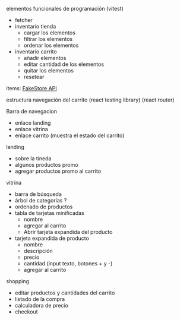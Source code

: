 elementos funcionales de programación
(vitest)

- fetcher
- inventario tienda
  - cargar los elementos
  - filtrar los elementos
  - ordenar los elementos
- inventario carrito
  - añadir elementos
  - editar cantidad de los elementos
  - quitar los elementos
  - resetear

items: [FakeStore API](https://fakestoreapi.com/)

estructura navegación del carrito
(react testing library)
(react router)

Barra de navegacion

- enlace landing
- enlace vitrina
- enlace carrito (muestra el estado del carrito)

landing

- sobre la tineda
- algunos productos promo
- agregar productos promo al carrito

vitrina

- barra de búsqueda
- árbol de categorías ?
- ordenado de productos
- tabla de tarjetas minificadas
  - nombre
  - agregar al carrito
  - Abrir tarjeta expandida del producto
- tarjeta expandida de producto
  - nombre
  - descripción
  - precio
  - cantidad (input texto, botones + y -)
  - agregar al carrito

shopping

- editar productos y cantidades del carrito
- listado de la compra
- calculadora de precio
- checkout
